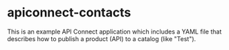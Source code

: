 # apiconnect-contacts

This is an example API Connect application which includes a YAML file that describes how to publish a product (API) to a catalog (like "Test").
